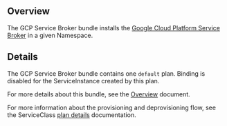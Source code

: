 ## Overview

The GCP Service Broker bundle installs the [Google Cloud Platform Service Broker](https://cloud.google.com/kubernetes-engine/docs/concepts/google-cloud-platform-service-broker) in a given Namespace.

## Details

The GCP Service Broker bundle contains one `default` plan. Binding is disabled for the ServiceInstance created by this plan.  

For more details about this bundle, see the [Overview](https://github.com/kyma-project/kyma/blob/master/docs/service-brokers/helm-broker-service-classes/gcp-broker/docs/overview.md) document.

For more information about the provisioning and deprovisioning flow, see the ServiceClass [plan details](https://github.com/kyma-project/kyma/blob/master/docs/service-brokers/helm-broker-service-classes/gcp-broker/docs/plans-details.md) documentation.
